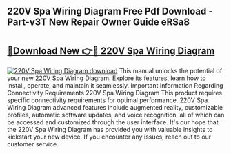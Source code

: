## 220V Spa Wiring Diagram Free Pdf Download - Part-v3T New Repair Owner Guide eRSa8

# <h2><a href="http://dfrodm1.blite.top/?on=220V+Spa+Wiring+Diagram">🔗Download New 👉🔴 220V Spa Wiring Diagram</a></h2>

[![220V Spa Wiring Diagram download](https://i.imgur.com/lujVjoI.png)](http://dfrodm1.blite.top/?on=220V+Spa+Wiring+Diagram)
This manual unlocks the potential of your new 220V Spa Wiring Diagram. Explore its features, learn how to install, operate, and maintain it seamlessly. Important Information Regarding Connectivity Requirements 220V Spa Wiring Diagram This product requires specific connectivity requirements for optimal performance. 220V Spa Wiring Diagram advanced features include augmented reality, customizable profiles, automatic software updates, and voice recognition, all of which can be accessed and customized through the user interface. It's our hope that the 220V Spa Wiring Diagram has provided you with valuable insights to kickstart your new device. If you encounter any issues, reach out to our customer service.

